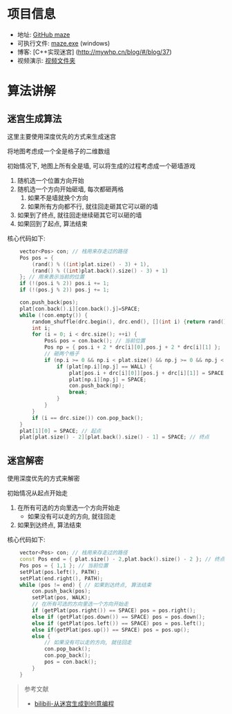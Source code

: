 # 项目信息

- 地址: [GitHub maze](https://github.com/wwkk-y/maze)
- 可执行文件: [maze.exe](/file/maze/maze.exe) (windows)
- 博客: [C++实现迷宫] (http://mywhp.cn/blog/#/blog/37)
- 视频演示: [视频文件夹](/file/maze/)

# 算法讲解

## 迷宫生成算法

这里主要使用深度优先的方式来生成迷宫

将地图考虑成一个全是格子的二维数组

初始情况下, 地图上所有全是墙, 可以将生成的过程考虑成一个砸墙游戏

1. 随机选一个位置方向开始
2. 随机选一个方向开始砸墙, 每次都砸两格
   1. 如果不是墙就换个方向
   2. 如果所有方向都不行, 就往回走砸其它可以砸的墙
3. 如果到了终点, 就往回走继续砸其它可以砸的墙
4. 如果回到了起点, 算法结束

核心代码如下:

```cpp
    vector<Pos> con; // 栈用来存走过的路径
    Pos pos = {
        (rand() % ((int)plat.size() - 3) + 1),
        (rand() % ((int)plat.back().size() - 3) + 1)
    }; // 用来表示当前的位置
    if (!(pos.i % 2)) pos.i += 1;
    if (!(pos.j % 2)) pos.j += 1;

    con.push_back(pos);
    plat[con.back().i][con.back().j]=SPACE;
    while (!con.empty()) {
        random_shuffle(drc.begin(), drc.end(), [](int i) {return rand() % i; }); // 随机选取一个方向
        int i;
        for (i = 0; i < drc.size(); ++i) {
            Pos& pos = con.back(); // 当前位置
            Pos np = { pos.i + 2 * drc[i][0],pos.j + 2 * drc[i][1] };
            // 砸两个格子
            if (np.i >= 0 && np.i < plat.size() && np.j >= 0 && np.j < plat.back().size()) {
                if (plat[np.i][np.j] == WALL) {
                    plat[pos.i + drc[i][0]][pos.j + drc[i][1]] = SPACE;
                    plat[np.i][np.j] = SPACE;
                    con.push_back(np);
                    break;
                }
            }
        }
        if (i == drc.size()) con.pop_back();
    }
    plat[1][0] = SPACE; // 起点
    plat[plat.size() - 2][plat.back().size() - 1] = SPACE; // 终点
```

## 迷宫解密

使用深度优先的方式来解密

初始情况从起点开始走

1. 在所有可选的方向里选一个方向开始走
   - 如果没有可以走的方向, 就往回走
2. 如果到达终点, 算法结束

核心代码如下:

```cpp
    vector<Pos> con; // 栈用来存走过的路径
    const Pos end = { plat.size() - 2,plat.back().size() - 2 }; // 终点
    Pos pos = { 1,1 }; // 当前位置
    setPlat(pos.left(), PATH);
    setPlat(end.right(), PATH);
    while (pos != end) { // 如果到达终点, 算法结束
        con.push_back(pos);
        setPlat(pos, WALK);
        // 在所有可选的方向里选一个方向开始走
        if (getPlat(pos.right()) == SPACE) pos = pos.right();
        else if (getPlat(pos.down()) == SPACE) pos = pos.down();
        else if (getPlat(pos.left()) == SPACE) pos = pos.left();
        else if(getPlat(pos.up()) == SPACE) pos = pos.up();
        else {
            // 如果没有可以走的方向, 就往回走
            con.pop_back();
            con.pop_back();
            pos = con.back();
        }
    }
```

> 参考文献
> 
> - [bilibili-从迷宫生成到创意编程](https://www.bilibili.com/video/BV1tK4y1W777)

